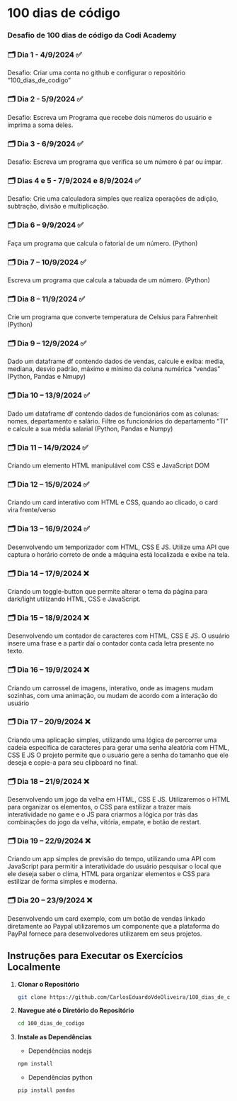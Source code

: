 # 100 dias de código
### Desafio de 100 dias de código da Codi Academy

### 🗂️ Dia 1 - 4/9/2024 ✅
Desafio: Criar uma conta no github e configurar o repositório “100_dias_de_codigo”

### 🗂️ Dia 2 - 5/9/2024 ✅
Desafio: Escreva um Programa que recebe dois números do usuário e imprima a soma deles.

### 🗂️ Dia 3 - 6/9/2024 ✅
Desafio: Escreva um programa que verifica se um número é par ou ímpar.

### 🗂️ Dias 4 e 5 - 7/9/2024 e 8/9/2024 ✅
Desafio: Crie uma calculadora simples que realiza operações de adição, subtração, divisão e multiplicação.

### 🗂️ Dia 6 – 9/9/2024 ✅
Faça um programa que calcula o fatorial de um número. (Python)

### 🗂️ Dia 7 – 10/9/2024 ✅
Escreva um programa que calcula a tabuada de um número. (Python)

### 🗂️ Dia 8 – 11/9/2024 ✅
Crie um programa que converte temperatura de Celsius para Fahrenheit
(Python)
### 🗂️ Dia 9 – 12/9/2024 ✅
Dado um dataframe df contendo dados de vendas, calcule e exiba: media, mediana, desvio padrão, máximo e mínimo da coluna numérica “vendas” (Python, Pandas e Nmupy)

### 🗂️ Dia 10 – 13/9/2024 ✅
Dado um dataframe df contendo dados de funcionários com as colunas: nomes, departamento e salário. Filtre os funcionários do departamento “TI” e calcule a sua média salarial (Python, Pandas e Numpy)

### 🗂️ Dia 11 – 14/9/2024 ✅
Criando um elemento HTML manipulável com CSS e JavaScript DOM

### 🗂️ Dia 12 – 15/9/2024 ✅
Criando um card interativo com HTML e CSS, quando ao clicado, o card vira frente/verso

### 🗂️ Dia 13 – 16/9/2024 ✅
Desenvolvendo um temporizador com HTML, CSS E JS. Utilize uma API que captura o horário correto de onde a máquina está localizada e exibe na tela.

### 🗂️ Dia 14 – 17/9/2024 ❌
Criando um toggle-button que permite alterar o tema da página para dark/light utilizando HTML, CSS e JavaScript.

### 🗂️ Dia 15 – 18/9/2024 ❌
Desenvolvendo um contador de caracteres com HTML, CSS E JS. O usuário insere uma frase e a partir daí o contador conta cada letra presente no texto.

### 🗂️ Dia 16 – 19/9/2024 ❌
Criando um carrossel de imagens, interativo, onde as imagens mudam sozinhas, com uma animação, ou mudam de acordo com a interação do usuário

### 🗂️ Dia 17 – 20/9/2024 ❌
Criando uma aplicação simples, utilizando uma lógica de percorrer uma cadeia específica de caracteres para gerar uma senha aleatória com HTML, CSS E JS O projeto permite que o usuário gere a senha do tamanho que ele deseja e copie-a para seu clipboard no final.

### 🗂️ Dia 18 – 21/9/2024 ❌
Desenvolvendo um jogo da velha em HTML, CSS E JS. Utilizaremos o HTML para
organizar os elementos, o CSS para estilizar a trazer mais interatividade no game e o JS para criarmos a lógica por trás das combinações do jogo da velha, vitória, empate, e botão de restart.

### 🗂️ Dia 19 – 22/9/2024 ❌
Criando um app simples de previsão do tempo, utilizando uma API com JavaScript para permitir a interatividade do usuário pesquisar o local que ele deseja saber o clima, HTML para organizar elementos e CSS para estilizar de forma simples e moderna.

### 🗂️ Dia 20 – 23/9/2024 ❌
Desenvolvendo um card exemplo, com um botão de vendas linkado diretamente ao Paypal utilizaremos um componente que a plataforma do PayPal fornece para desenvolvedores utilizarem em seus projetos.

## Instruções para Executar os Exercícios Localmente

1. **Clonar o Repositório**
   ```bash
   git clone https://github.com/CarlosEduardoVdeOliveira/100_dias_de_codigo.git
   ```

 2. **Navegue até o Diretório do Repositório**
    ```bash
    cd 100_dias_de_codigo
    ```

 3. **Instale as Dependências**
    - Dependências nodejs

    ```bash
    npm install
    ```     
    - Dependências python
    
    ```bash
    pip install pandas
    ```
